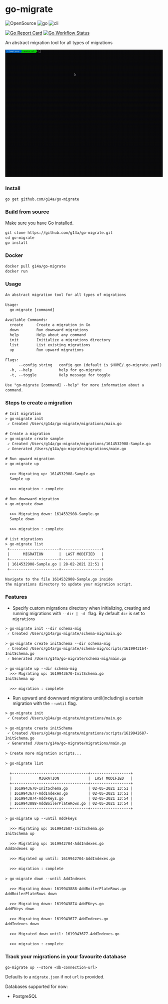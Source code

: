 # go-migrate

![OpenSource](https://img.shields.io/badge/Open%20Source-000000?style=for-the-badge&logo=github)
![go](https://img.shields.io/badge/-Written%20In%20Go-00add8?style=for-the-badge&logo=Go&logoColor=ffffff)
![cli](https://img.shields.io/badge/-Build%20for%20CLI-000000?style=for-the-badge&logo=Powershell&logoColor=ffffff)

[![Go Report Card](https://goreportcard.com/badge/github.com/g14a/go-migrate)](https://goreportcard.com/report/github.com/g14a/go-migrate)
[![Go Workflow Status](https://github.com/g14a/go-migrate/workflows/Go/badge.svg)](https://github.com/g14a/go-migrate/workflows/Go/badge.svg)

An abstract migration tool for all types of migrations

![demo.gif](https://github.com/g14a/go-migrate/blob/main/demo.gif)

### Install

```shell
go get github.com/g14a/go-migrate
```

### Build from source
Make sure you have Go installed.
```shell
git clone https://github.com/g14a/go-migrate.git
cd go-migrate
go install
```

### Docker
```shell
docker pull g14a/go-migrate
docker run 
```

### Usage
```shell
An abstract migration tool for all types of migrations

Usage:
  go-migrate [command]

Available Commands:
  create      Create a migration in Go
  down        Run downward migrations
  help        Help about any command
  init        Initialize a migrations directory
  list        List existing migrations
  up          Run upward migrations

Flags:
      --config string   config gen (default is $HOME/.go-migrate.yaml)
  -h, --help            help for go-migrate
  -t, --toggle          Help message for toggle

Use "go-migrate [command] --help" for more information about a command.
```

### Steps to create a migration

```shell
# Init migration
> go-migrate init
 ✓ Created /Users/g14a/go-migrate/migrations/main.go

# Create a migration
> go-migrate create sample
 ✓ Created /Users/g14a/go-migrate/migrations/1614532908-Sample.go
 ✓ Generated /Users/g14a/go-migrate/migrations/main.go
 
# Run upward migration
> go-migrate up

  >>> Migrating up: 1614532908-Sample.go
  Sample up

  >>> migration : complete

# Run downward migration
> go-migrate down
  
  >>> Migrating down: 1614532908-Sample.go
  Sample down

  >>> migration : complete

# List migrations
> go-migrate list
 +----------------------+------------------+
 |      MIGRATION       |  LAST MODIFIED   |
 +----------------------+------------------+
 | 1614532908-Sample.go | 28-02-2021 22:51 |
 +----------------------+------------------+

Navigate to the file 1614532908-Sample.go inside
the migrations directory to update your migration script.
```

### Features

* Specify custom migrations directory when initializing, creating and running migrations with ```--dir | -d ``` flag. By default ```dir``` is set to ```migrations```

```shell
> go-migrate init --dir schema-mig
 ✓ Created /Users/g14a/go-migrate/schema-mig/main.go

> go-migrate create initSchema --dir schema-mig
 ✓ Created /Users/g14a/go-migrate/schema-mig/scripts/1619943164-InitSchema.go
 ✓ Generated /Users/g14a/go-migrate/schema-mig/main.go
 
> go-migrate up --dir schema-mig
  >>> Migrating up: 1619943670-InitSchema.go
InitSchema up

  >>> migration : complete
```

* Run upward and downward migrations until(including) a certain migration with the ```--until``` flag.

```shell
> go-migrate init                                                                              
 ✓ Created /Users/g14a/go-migrate/migrations/main.go

> go-migrate create initSchema                                                                
 ✓ Created /Users/g14a/go-migrate/migrations/scripts/1619942687-InitSchema.go
 ✓ Generated /Users/g14a/go-migrate/migrations/main.go
 
> Create more migration scripts...

> go-migrate list

  +----------------------------------+------------------+
  |            MIGRATION             |  LAST MODIFIED   |
  +----------------------------------+------------------+
  | 1619943670-InitSchema.go         | 02-05-2021 13:51 |
  | 1619943677-AddIndexes.go         | 02-05-2021 13:51 |
  | 1619943874-AddFKeys.go           | 02-05-2021 13:54 |
  | 1619943888-AddBoilerPlateRows.go | 02-05-2021 13:54 |
  +----------------------------------+------------------+

> go-migrate up --until AddFkeys                                                                

  >>> Migrating up: 1619942687-InitSchema.go
InitSchema up

  >>> Migrating up: 1619942704-AddIndexes.go
AddIndexes up

  >>> Migrated up until: 1619942704-AddIndexes.go

  >>> migration : complete

> go-migrate down --until AddIndexes
  
  >>> Migrating down: 1619943888-AddBoilerPlateRows.go
AddBoilerPlateRows down

  >>> Migrating down: 1619943874-AddFKeys.go
AddFKeys down

  >>> Migrating down: 1619943677-AddIndexes.go
AddIndexes down

  >>> Migrated down until: 1619943677-AddIndexes.go

  >>> migration : complete
```

### Track your migrations in your favourite database

```shell
go-migrate up --store <db-connection-url>
```
Defaults to a ``migrate.json`` if not `url` is provided.

Databases supported for now:
* PostgreSQL